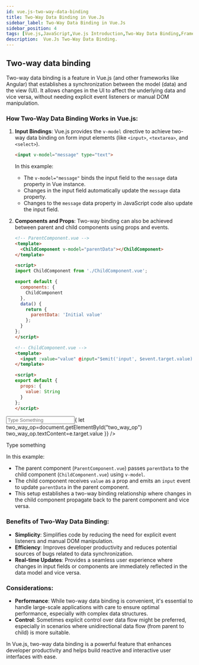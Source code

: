 ```yaml
---
id: vue.js-two-way-data-binding
title: Two-Way Data Binding in Vue.Js
sidebar_label: Two-Way Data Binding in Vue.Js
sidebar_position: 4
tags: [Vue.js,JavaScript,Vue.js Introduction,Two-Way Data Binding,Framework,Vue.Js Concepts]
description:  Vue.Js Two-Way Data Binding.
---
```

## Two-way data binding

Two-way data binding is a feature in Vue.js (and other frameworks like Angular) that establishes a synchronization between the model (data) and the view (UI). It allows changes in the UI to affect the underlying data and vice versa, without needing explicit event listeners or manual DOM manipulation.

### How Two-Way Data Binding Works in Vue.js:

1. **Input Bindings**: Vue.js provides the `v-model` directive to achieve two-way data binding on form input elements (like `<input>`, `<textarea>`, and `<select>`).

   ```html
   <input v-model="message" type="text">
   ```

   In this example:
   - The `v-model="message"` binds the input field to the `message` data property in Vue instance.
   - Changes in the input field automatically update the `message` data property.
   - Changes to the `message` data property in JavaScript code also update the input field.

2. **Components and Props**: Two-way binding can also be achieved between parent and child components using props and events.

   ```html
   <!-- ParentComponent.vue -->
   <template>
     <ChildComponent v-model="parentData"></ChildComponent>
   </template>

   <script>
   import ChildComponent from './ChildComponent.vue';

   export default {
     components: {
       ChildComponent
     },
     data() {
       return {
         parentData: 'Initial value'
       };
     }
   };
   </script>

   <!-- ChildComponent.vue -->
   <template>
     <input :value="value" @input="$emit('input', $event.target.value)">
   </template>

   <script>
   export default {
     props: {
       value: String
     }
   };
   </script>
   ```

  <BrowserWindow>
       <input id="vue_two_way" type="text" placeholder="Type Something" onChange={(e)=>{
        let two_way_op=document.getElementById("two_way_op") 
        two_way_op.textContent=e.target.value 
       }} />
       <p id="two_way_op">Type something</p>
  </BrowserWindow>

   In this example:
   - The parent component (`ParentComponent.vue`) passes `parentData` to the child component (`ChildComponent.vue`) using `v-model`.
   - The child component receives `value` as a prop and emits an `input` event to update `parentData` in the parent component.
   - This setup establishes a two-way binding relationship where changes in the child component propagate back to the parent component and vice versa.

### Benefits of Two-Way Data Binding:

- **Simplicity**: Simplifies code by reducing the need for explicit event listeners and manual DOM manipulation.
- **Efficiency**: Improves developer productivity and reduces potential sources of bugs related to data synchronization.
- **Real-time Updates**: Provides a seamless user experience where changes in input fields or components are immediately reflected in the data model and vice versa.

### Considerations:

- **Performance**: While two-way data binding is convenient, it's essential to handle large-scale applications with care to ensure optimal performance, especially with complex data structures.
- **Control**: Sometimes explicit control over data flow might be preferred, especially in scenarios where unidirectional data flow (from parent to child) is more suitable.

In Vue.js, two-way data binding is a powerful feature that enhances developer productivity and helps build reactive and interactive user interfaces with ease.
